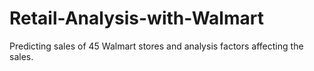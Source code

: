 # Retail-Analysis-with-Walmart
Predicting sales of 45 Walmart stores and analysis factors affecting the sales.
